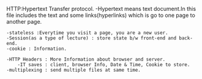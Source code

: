 HTTP:Hypertext Transfer protocol.
    -Hypertext means text document.In this file includes the text and some links(hyperlinks) which is go to one page to another page.

    -stateless :Everytime you visit a page, you are a new user.
    -Session(as a type of lecture) : store state b/w front-end and back-end.
    -cookie : Information.

    -HTTP Headers : More Information about browser and server.
        -IT saves : client, browser Info, Date & Time, Cookie to store.
    -multiplexing : send multiple files at same time.
     